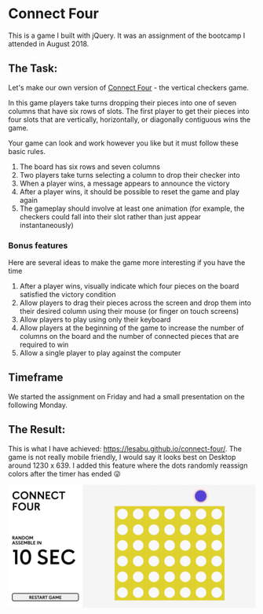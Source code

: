 # Connect Four

This is a game I built with jQuery. It was an assignment of the bootcamp I attended in August 2018.

## The Task:

Let's make our own version of [Connect Four](https://www.youtube.com/watch?v=KN3nohBw_CE) - the vertical checkers game.

In this game players take turns dropping their pieces into one of seven columns that have six rows of slots. The first player to get their pieces into four slots that are vertically, horizontally, or diagonally contiguous wins the game.

Your game can look and work however you like but it must follow these basic rules.

1. The board has six rows and seven columns
2. Two players take turns selecting a column to drop their checker into
3. When a player wins, a message appears to announce the victory
4. After a player wins, it should be possible to reset the game and play again
5. The gameplay should involve at least one animation (for example, the checkers could fall into their slot rather than just appear instantaneously)

### Bonus features

Here are several ideas to make the game more interesting if you have the time

1. After a player wins, visually indicate which four pieces on the board satisfied the victory condition
2. Allow players to drag their pieces across the screen and drop them into their desired column using their mouse (or finger on touch screens)
3. Allow players to play using only their keyboard
4. Allow players at the beginning of the game to increase the number of columns on the board and the number of connected pieces that are required to win
5. Allow a single player to play against the computer

## Timeframe

We started the assignment on Friday and had a small presentation on the following Monday.

## The Result:

This is what I have achieved: https://lesabu.github.io/connect-four/.
The game is not really mobile friendly, I would say it looks best on Desktop around 1230 x 639.
I added this feature where the dots randomly reassign colors after the timer has ended 😜


<a href="https://lesabu.github.io/connect-four/"><img src="https://github.com/lesabu/connect-four/blob/master/assets/connect-four-social.png" width="600"></a>

